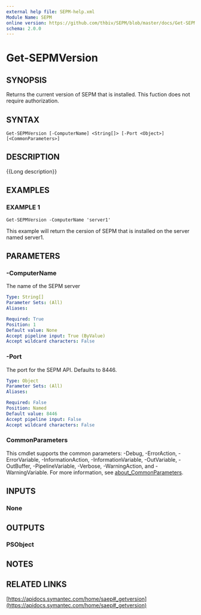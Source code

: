 ```yaml
---
external help file: SEPM-help.xml
Module Name: SEPM
online version: https://github.com/thbiv/SEPM/blob/master/docs/Get-SEPMVersion.md
schema: 2.0.0
---
```


# Get-SEPMVersion

## SYNOPSIS
Returns the current version of SEPM that is installed.
This fuction does not require authorization.

## SYNTAX

```
Get-SEPMVersion [-ComputerName] <String[]> [-Port <Object>] [<CommonParameters>]
```

## DESCRIPTION
{{Long description}}

## EXAMPLES

### EXAMPLE 1
```
Get-SEPMVersion -ComputerName 'server1'
```

This example will return the cersion of SEPM that is installed on the server named server1.

## PARAMETERS

### -ComputerName
The name of the SEPM server

```yaml
Type: String[]
Parameter Sets: (All)
Aliases:

Required: True
Position: 1
Default value: None
Accept pipeline input: True (ByValue)
Accept wildcard characters: False
```

### -Port
The port for the SEPM API.
Defaults to 8446.

```yaml
Type: Object
Parameter Sets: (All)
Aliases:

Required: False
Position: Named
Default value: 8446
Accept pipeline input: False
Accept wildcard characters: False
```

### CommonParameters
This cmdlet supports the common parameters: -Debug, -ErrorAction, -ErrorVariable, -InformationAction, -InformationVariable, -OutVariable, -OutBuffer, -PipelineVariable, -Verbose, -WarningAction, and -WarningVariable. For more information, see [about_CommonParameters](http://go.microsoft.com/fwlink/?LinkID=113216).

## INPUTS

### None
## OUTPUTS

### PSObject
## NOTES

## RELATED LINKS

[https://apidocs.symantec.com/home/saep#_getversion](https://apidocs.symantec.com/home/saep#_getversion)

